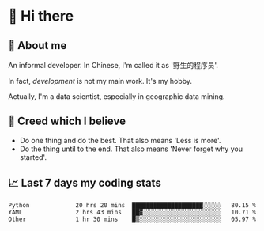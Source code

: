 # 👋 Hi there

## :speech_balloon: About me

An informal developer. In Chinese, I'm called it as '野生的程序员'.

In fact, _development_ is not my main work. It's my hobby.

Actually, I'm a data scientist, especially in geographic data mining.

## :see_no_evil: Creed which I believe

- Do one thing and do the best. That also means 'Less is more'.
- Do the thing until to the end. That also means 'Never forget why you started'.

## :chart_with_upwards_trend: Last 7 days my coding stats

<!--START_SECTION:waka-->

```text
Python             20 hrs 20 mins  ████████████████████░░░░░   80.15 %
YAML               2 hrs 43 mins   ██▓░░░░░░░░░░░░░░░░░░░░░░   10.71 %
Other              1 hr 30 mins    █▒░░░░░░░░░░░░░░░░░░░░░░░   05.97 %
```

<!--END_SECTION:waka-->
